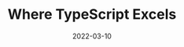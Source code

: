 ---
date: 2022-03-10
draft: true
publisher: thenewstack
tags:
  - videos
  - typescript
target_url: https://www.youtube.com/watch?v=BUo7B6UuoJ4
title: Where TypeScript Excels
---